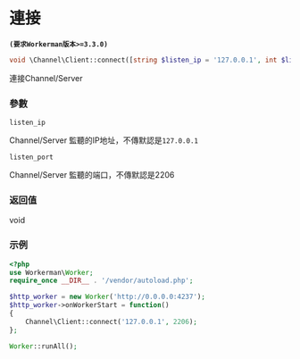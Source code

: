 # 連接
**``` (要求Workerman版本>=3.3.0) ```**
```php
void \Channel\Client::connect([string $listen_ip = '127.0.0.1', int $listen_port = 2206])
```
連接Channel/Server

### 參數
 ``` listen_ip ```

Channel/Server 監聽的IP地址，不傳默認是```127.0.0.1```

 ``` listen_port ```

Channel/Server 監聽的端口，不傳默認是2206

### 返回值
void



### 示例
```php
<?php
use Workerman\Worker;
require_once __DIR__ . '/vendor/autoload.php';

$http_worker = new Worker('http://0.0.0.0:4237');
$http_worker->onWorkerStart = function()
{
    Channel\Client::connect('127.0.0.1', 2206);
};

Worker::runAll();
```
